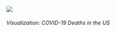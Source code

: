 <div class="ui embed" data-source="plotly" data-id="deaths_heat" data-placeholder="../content/images/plotly_logo.webp"><i class="play icon"></i><img class="placeholder" src="../content/images/plotly_logo.webp"></div>

###### Visualization: COVID-19 Deaths in the US